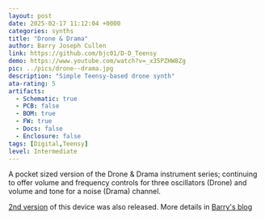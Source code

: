 ```yaml
---
layout: post
date: 2025-02-17 11:12:04 +0000
categories: synths
title: "Drone & Drama"
author: Barry Joseph Cullen
link: https://github.com/bjc01/D-D_Teensy
demo: https://www.youtube.com/watch?v=_x35PZHW8Zg
pic: ../pics/drone--drama.jpg
description: "Simple Teensy-based drone synth"
ata-rating: 5
artifacts:
  - Schematic: true
  - PCB: false
  - BOM: true
  - FW: true
  - Docs: false
  - Enclosure: false
tags: [Digital,Teensy]
level: Intermediate
---
```


A pocket sized version of the Drone & Drama instrument series; continuing to offer volume and frequency controls for three oscillators (Drone) and volume and tone for a noise (Drama) channel.

[2nd version](https://github.com/bjc01/Drone_Drama_v2) of this device was also released. More details in [Barry's blog](https://barryjosephcullen.com/instrument/)
